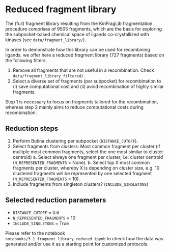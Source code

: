 # Reduced fragment library

The (full) fragment library resulting from the KinFragLib fragmentation procedure comprises of 9505 fragments, which are the basis for exploring the subpocket-based chemical space of ligands co-crystallized with kinases (see `data/fragment_library/`).

In order to demonstrate how this library can be used for recombining ligands, we offer here a reduced fragment library (727 fragments) based on the following filters:

1. Remove all fragments that are not useful in a recombination. Check `data/fragment_library_filtered/`.
2. Select a diverse set of fragments (per subpocket) for recombination to (i) save computational cost and (ii) avoid recombination of highly similar fragments.

Step 1 is necessary to focus on fragments tailored for the recombination, whereas step 2 mainly aims to reduce computational costs during recombination.

## Reduction steps

1. Perform Butina clustering per subpocket (`DISTANCE_CUTOFF`).
2. Select fragments from clusters: Most common fragment per cluster (if mulitple most common fragments, select the one most similar to cluster centroid)
  a. Select always one fragment per cluster, i.e. cluster centroid (`N_REPRESENTED_FRAGMENTS` = None).
  b. Select top X most common fragments per cluster, whereby X is depending on cluster size, e.g. 10 clustered fragments will be represented by one selected fragment (`N_REPRESENTED_FRAGMENTS` = 10).
3. Include fragments from singleton clusters? (`INCLUDE_SINGLETONS`)

## Selected reduction parameters

- `DISTANCE_CUTOFF` = 0.6
- `N_REPRESENTED_FRAGMENTS` = 10
- `INCLUDE_SINGLETONS` = True

Please refer to the notebook `notebooks/3_1_fragment_library_reduced.ipynb` to check how the data was generated and/or use it as a starting point for customized protocols.